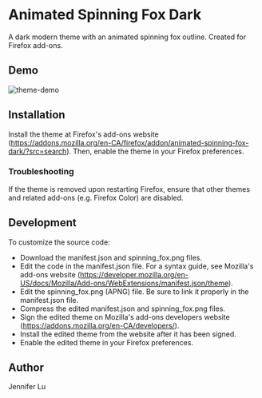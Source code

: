 # Animated Spinning Fox Dark

A dark modern theme with an animated spinning fox outline. Created for Firefox add-ons.


## Demo

![theme-demo](https://github.com/jennifer-lu/Animated-Spinning-Fox-Dark/blob/master/demo.gif)


## Installation

Install the theme at Firefox's add-ons website (https://addons.mozilla.org/en-CA/firefox/addon/animated-spinning-fox-dark/?src=search). Then, enable the theme in your Firefox preferences.

### Troubleshooting

If the theme is removed upon restarting Firefox, ensure that other themes and related add-ons (e.g. Firefox Color) are disabled.


## Development

To customize the source code:
* Download the manifest.json and spinning_fox.png files.
* Edit the code in the manifest.json file. For a syntax guide, see Mozilla's add-ons website (https://developer.mozilla.org/en-US/docs/Mozilla/Add-ons/WebExtensions/manifest.json/theme).
* Edit the spinning_fox.png (APNG) file. Be sure to link it properly in the manifest.json file.
* Compress the edited manifest.json and spinning_fox.png files.
* Sign the edited theme on Mozilla's add-ons developers website (https://addons.mozilla.org/en-CA/developers/).
* Install the edited theme from the website after it has been signed.
* Enable the edited theme in your Firefox preferences.


## Author

Jennifer Lu
